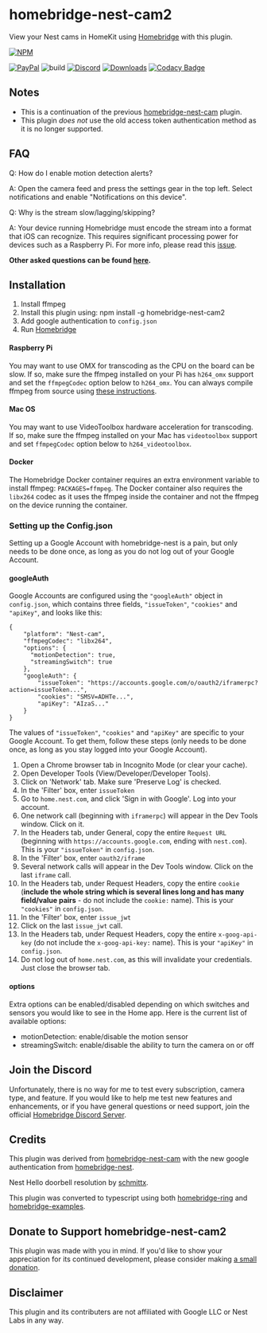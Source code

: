 # homebridge-nest-cam2

View your Nest cams in HomeKit using [Homebridge](https://github.com/nfarina/homebridge) with this plugin.

[![NPM](https://nodei.co/npm/homebridge-nest-cam2.png?compact=true)](https://nodei.co/npm/homebridge-nest-cam2/)

[![PayPal](https://img.shields.io/badge/paypal-donate-yellow)](https://www.paypal.com/cgi-bin/webscr?cmd=_donations&business=CEYYGVB7ZZ764&item_name=homebridge-nest-cam2&currency_code=USD&source=url)
![build](https://github.com/Brandawg93/homebridge-nest-cam2/workflows/build/badge.svg)
[![Discord](https://img.shields.io/discord/432663330281226270)](https://discord.gg/pc2pqmh)
[![Downloads](https://img.shields.io/npm/dt/homebridge-nest-cam2)](https://nodei.co/npm/homebridge-nest-cam2/)
[![Codacy Badge](https://api.codacy.com/project/badge/Grade/df36db66217e4b96bd5994b42a6e27f2)](https://www.codacy.com/manual/Brandawg93/homebridge-nest-cam2?utm_source=github.com&amp;utm_medium=referral&amp;utm_content=Brandawg93/homebridge-nest-cam2&amp;utm_campaign=Badge_Grade)

## Notes
- This is a continuation of the previous [homebridge-nest-cam](https://github.com/KhaosT/homebridge-nest-cam) plugin.
- This plugin *does not* use the old access token authentication method as it is no longer supported.

## FAQ
Q: How do I enable motion detection alerts?

A: Open the camera feed and press the settings gear in the top left. Select notifications and enable "Notifications on this device".

Q: Why is the stream slow/lagging/skipping?

A: Your device running Homebridge must encode the stream into a format that iOS can recognize. This requires significant processing power for devices such as a Raspberry Pi. For more info, please read this [issue](https://github.com/Brandawg93/homebridge-nest-cam2/issues/15).

**Other asked questions can be found [here](https://github.com/Brandawg93/homebridge-nest-cam2/issues?utf8=%E2%9C%93&q=label%3Aquestion+).**

## Installation
1. Install ffmpeg
2. Install this plugin using: npm install -g homebridge-nest-cam2
3. Add google authentication to ``config.json``
4. Run [Homebridge](https://github.com/nfarina/homebridge)

#### Raspberry Pi
You may want to use OMX for transcoding as the CPU on the board can be slow. If so, make sure the ffmpeg installed on your Pi has `h264_omx` support and set the `ffmpegCodec` option below to `h264_omx`. You can always compile ffmpeg from source using [these instructions](https://github.com/legotheboss/YouTube-files/wiki/(RPi)-Compile-FFmpeg-with-the-OpenMAX-H.264-GPU-acceleration).

#### Mac OS
You may want to use VideoToolbox hardware acceleration for transcoding. If so, make sure the ffmpeg installed on your Mac has `videotoolbox` support and set `ffmpegCodec` option below to `h264_videotoolbox`.

#### Docker
The Homebridge Docker container requires an extra environment variable to install ffmpeg: `PACKAGES=ffmpeg`. The Docker container also requires the `libx264` codec as it uses the ffmpeg inside the container and not the ffmpeg on the device running the container.

### Setting up the Config.json
Setting up a Google Account with homebridge-nest is a pain, but only needs to be done once, as long as you do not log out of your Google Account.

#### googleAuth
Google Accounts are configured using the `"googleAuth"` object in `config.json`, which contains three fields, `"issueToken"`, `"cookies"` and `"apiKey"`, and looks like this:

```
{
    "platform": "Nest-cam",
    "ffmpegCodec": "libx264",
    "options": {
      "motionDetection": true,
      "streamingSwitch": true
    },
    "googleAuth": {
        "issueToken": "https://accounts.google.com/o/oauth2/iframerpc?action=issueToken...",
        "cookies": "SMSV=ADHTe...",
        "apiKey": "AIzaS..."
    }
}
```
The values of `"issueToken"`, `"cookies"` and `"apiKey"` are specific to your Google Account. To get them, follow these steps (only needs to be done once, as long as you stay logged into your Google Account).

1. Open a Chrome browser tab in Incognito Mode (or clear your cache).
2. Open Developer Tools (View/Developer/Developer Tools).
3. Click on 'Network' tab. Make sure 'Preserve Log' is checked.
4. In the 'Filter' box, enter `issueToken`
5. Go to `home.nest.com`, and click 'Sign in with Google'. Log into your account.
6. One network call (beginning with `iframerpc`) will appear in the Dev Tools window. Click on it.
7. In the Headers tab, under General, copy the entire `Request URL` (beginning with `https://accounts.google.com`, ending with `nest.com`). This is your `"issueToken"` in `config.json`.
8. In the 'Filter' box, enter `oauth2/iframe`
9. Several network calls will appear in the Dev Tools window. Click on the last `iframe` call.
10. In the Headers tab, under Request Headers, copy the entire `cookie` (**include the whole string which is several lines long and has many field/value pairs** - do not include the `cookie:` name). This is your `"cookies"` in `config.json`.
11. In the 'Filter' box, enter `issue_jwt`
12. Click on the last `issue_jwt` call.
13. In the Headers tab, under Request Headers, copy the entire `x-goog-api-key` (do not include the `x-goog-api-key:` name). This is your `"apiKey"` in `config.json`.
14. Do not log out of `home.nest.com`, as this will invalidate your credentials. Just close the browser tab.

#### options
Extra options can be enabled/disabled depending on which switches and sensors you would like to see in the Home app. Here is the current list of available options:
- motionDetection: enable/disable the motion sensor
- streamingSwitch: enable/disable the ability to turn the camera on or off

## Join the Discord
Unfortunately, there is no way for me to test every subscription, camera type, and feature. If you would like to help me test new features and enhancements, or if you have general questions or need support, join the official [Homebridge Discord Server](https://discord.gg/pc2pqmh).

## Credits
This plugin was derived from [homebridge-nest-cam](https://github.com/KhaosT/homebridge-nest-cam) with the new google authentication from [homebridge-nest](https://github.com/chrisjshull/homebridge-nest).

Nest Hello doorbell resolution by [schmittx](https://github.com/schmittx/homebridge-nest-cam/commit/0878058dc5293c297a99c3a0c60d6c1b43e661b5).

This plugin was converted to typescript using both [homebridge-ring](https://github.com/dgreif/ring) and [homebridge-examples](https://github.com/homebridge/homebridge-examples).

## Donate to Support homebridge-nest-cam2
This plugin was made with you in mind. If you'd like to show your appreciation for its continued development, please consider making [a small donation](https://www.paypal.com/cgi-bin/webscr?cmd=_donations&business=CEYYGVB7ZZ764&item_name=homebridge-nest-cam2&currency_code=USD&source=url).

## Disclaimer
This plugin and its contributers are not affiliated with Google LLC or Nest Labs in any way.